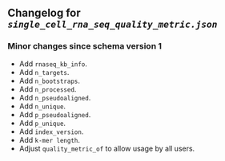## Changelog for *`single_cell_rna_seq_quality_metric.json`*

### Minor changes since schema version 1

* Add `rnaseq_kb_info`.
* Add `n_targets`.
* Add `n_bootstraps`.
* Add `n_processed`.
* Add `n_pseudoaligned`.
* Add `n_unique`.
* Add `p_pseudoaligned`.
* Add `p_unique`.
* Add `index_version`.
* Add `k-mer length`.
* Adjust `quality_metric_of` to allow usage by all users.
